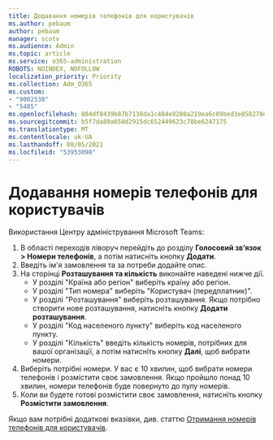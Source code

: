 ```yaml
---
title: Додавання номерів телефонів для користувачів
ms.author: pebaum
author: pebaum
manager: scotv
ms.audience: Admin
ms.topic: article
ms.service: o365-administration
ROBOTS: NOINDEX, NOFOLLOW
localization_priority: Priority
ms.collection: Adm_O365
ms.custom:
- "9002538"
- "5485"
ms.openlocfilehash: 804df8439b87b7138da1c484e8208a219ea6c09bed3e858278e4334c0c6612cb
ms.sourcegitcommit: b5f7da89a650d2915dc652449623c78be6247175
ms.translationtype: MT
ms.contentlocale: uk-UA
ms.lasthandoff: 08/05/2021
ms.locfileid: "53953098"
---
```

# <a name="adding-phone-numbers-to-users"></a>Додавання номерів телефонів для користувачів

Використання Центру адміністрування Microsoft Teams:

1. В області переходів ліворуч перейдіть до розділу **Голосовий зв’язок > Номери телефонів**, а потім натисніть кнопку **Додати**.
2. Введіть ім'я замовлення та за потреби додайте опис.
3. На сторінці **Розташування та кількість** виконайте наведені нижче дії.
    - У розділі "Країна або регіон" виберіть країну або регіон.
    - У розділі "Тип номера" виберіть "Користувач (передплатник)".
    - У розділі "Розташування" виберіть розташування. Якщо потрібно створити нове розташування, натисніть кнопку **Додати розташування**.
    - У розділі "Код населеного пункту" виберіть код населеного пункту.
    - У розділі "Кількість" введіть кількість номерів, потрібних для вашої організації, а потім натисніть кнопку **Далі**, щоб вибрати номери.
4. Виберіть потрібні номери. У вас є 10 хвилин, щоб вибрати номери телефонів і розмістити своє замовлення. Якщо пройшло понад 10 хвилин, номери телефонів буде повернуто до пулу номерів.
5. Коли ви будете готові розмістити своє замовлення, натисніть кнопку **Розмістити замовлення**.

Якщо вам потрібні додаткові вказівки, див. статтю [Отримання номерів телефонів для користувачів](https://docs.microsoft.com/microsoftteams/getting-phone-numbers-for-your-users).
